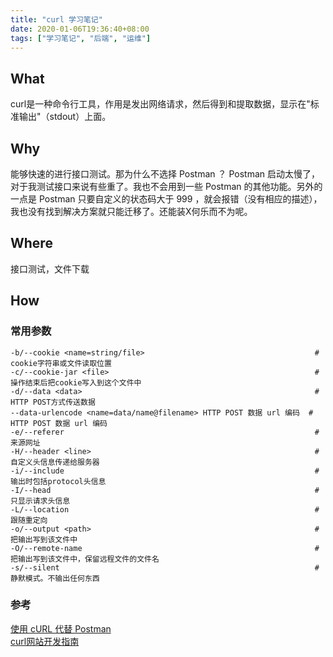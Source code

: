 ```yaml
---
title: "curl 学习笔记"
date: 2020-01-06T19:36:40+08:00
tags: ["学习笔记", "后端", "运维"]
---
```


## What
curl是一种命令行工具，作用是发出网络请求，然后得到和提取数据，显示在"标准输出"（stdout）上面。

## Why
能够快速的进行接口测试。那为什么不选择 Postman ？ Postman 启动太慢了，对于我测试接口来说有些重了。我也不会用到一些 Postman 的其他功能。另外的一点是 Postman 只要自定义的状态码大于 999 ，就会报错（没有相应的描述），我也没有找到解决方案就只能迁移了。还能装X何乐而不为呢。

## Where
接口测试，文件下载

## How
### 常用参数
```
-b/--cookie <name=string/file>                                      # cookie字符串或文件读取位置
-c/--cookie-jar <file>                                              # 操作结束后把cookie写入到这个文件中
-d/--data <data>                                                    # HTTP POST方式传送数据
--data-urlencode <name=data/name@filename> HTTP POST 数据 url 编码  # HTTP POST 数据 url 编码
-e/--referer                                                        # 来源网址
-H/--header <line>                                                  # 自定义头信息传递给服务器
-i/--include                                                        # 输出时包括protocol头信息
-I/--head                                                           # 只显示请求头信息
-L/--location                                                       # 跟随重定向
-o/--output <path>                                                  # 把输出写到该文件中
-O/--remote-name                                                    # 把输出写到该文件中，保留远程文件的文件名
-s/--silent                                                         # 静默模式。不输出任何东西
```

### 参考
[使用 cURL 代替 Postman](https://blog.wangmao.me/awesome-curl.html)  
[curl网站开发指南](http://www.ruanyifeng.com/blog/2011/09/curl.html)
